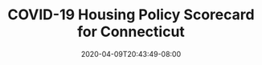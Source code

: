 ---
title: "COVID-19 Housing Policy Scorecard for Connecticut"
date: 2020-04-09T20:43:49-08:00
layout: single
type: covid-policy-rankings
state_abbrev: ct # use state abbreviation.
state_title: Connecticut
photoCredit:
hasSubnav: true
socialDescription: COVID-19 Housing Policy Scorecard for Connecticut
description: See how Connecticut ranks in our nationwide scorecard of housing policies in response to COVID-19.
url: /covid-policy-rankings/ct
aliases:
    - /covid-policy-rankings/ct
    - /covid-policy-rankings/connecticut
    - /es/covid-policy-rankings/ct
    - /es/covid-policy-rankings/connecticut
---